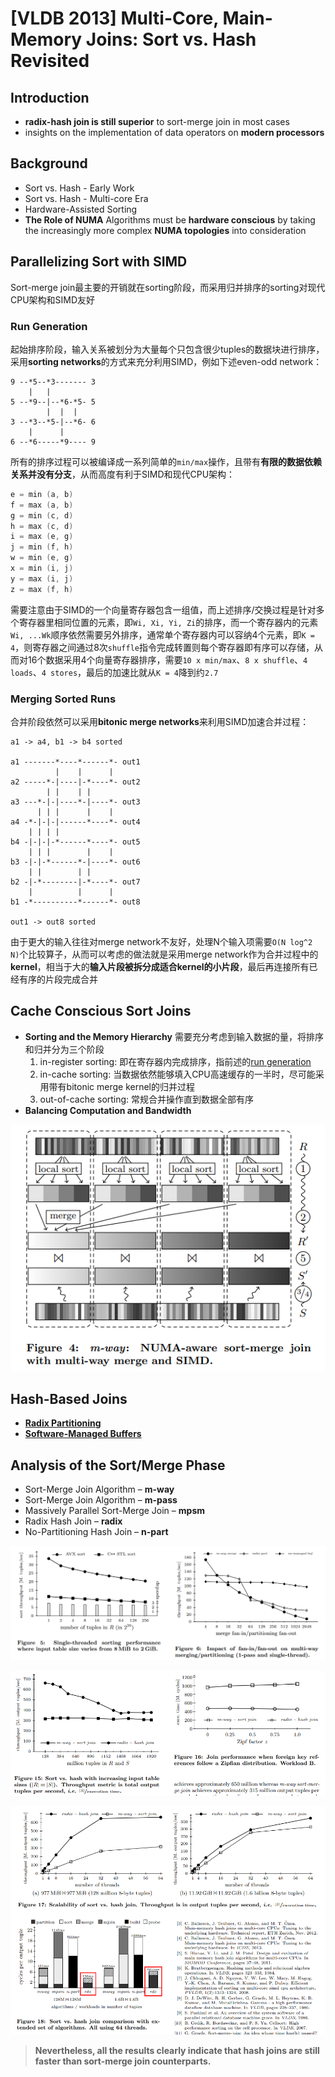 # [VLDB 2013] Multi-Core, Main-Memory Joins: Sort vs. Hash Revisited

## Introduction

- **radix-hash join is still superior** to sort-merge join in most cases
- insights on the implementation of data operators on **modern processors**

## Background

- Sort vs. Hash - Early Work
- Sort vs. Hash - Multi-core Era
- Hardware-Assisted Sorting
- **The Role of NUMA**
  Algorithms must be **hardware conscious** by taking the increasingly more complex **NUMA topologies** into consideration

## Parallelizing Sort with SIMD

Sort-merge join最主要的开销就在sorting阶段，而采用归并排序的sorting对现代CPU架构和SIMD友好

### Run Generation

起始排序阶段，输入关系被划分为大量每个只包含很少tuples的数据块进行排序，采用**sorting networks**的方式来充分利用SIMD，例如下述even-odd network：

```text
9 --*5--*3------- 3
    |   |
5 --*9--|--*6-*5- 5
        |  |  |
3 --*3--*5-|--*6- 6
    |      |
6 --*6-----*9---- 9
```

所有的排序过程可以被编译成一系列简单的`min/max`操作，且带有**有限的数据依赖关系并没有分支**，从而高度有利于SIMD和现代CPU架构：

```cpp
e = min (a, b)
f = max (a, b)
g = min (c, d)
h = max (c, d)
i = max (e, g)
j = min (f, h)
w = min (e, g)
x = min (i, j)
y = max (i, j)
z = max (f, h)
```

需要注意由于SIMD的一个向量寄存器包含一组值，而上述排序/交换过程是针对多个寄存器里相同位置的元素，即`Wi, Xi, Yi, Zi`的排序，而一个寄存器内的元素`Wi, ...Wk`顺序依然需要另外排序，通常单个寄存器内可以容纳4个元素，即`K = 4`，则寄存器之间通过8次`shuffle`指令完成转置则每个寄存器即有序可以存储，从而对16个数据采用4个向量寄存器排序，需要`10 x min/max`、`8 x shuffle`、`4 loads`、`4 stores`，最后的加速比就从`K = 4`降到约`2.7`

### Merging Sorted Runs

合并阶段依然可以采用**bitonic merge networks**来利用SIMD加速合并过程：

```text
a1 -> a4, b1 -> b4 sorted

a1 -------*----*------*- out1
          |    |      |
a2 -----*-|----|-*----*- out2
        | |    | |
a3 ---*-|-|----*-|----*- out3
      | | |      |    |
a4 -*-|-|-|------*----*- out4
    | | | |
b4 -|-|-|-*------*----*- out5
    | | |        |    |
b3 -|-|-*------*-|----*- out6
    | |        | |
b2 -|-*--------|-*----*- out7
    |          |      |
b1 -*----------*------*- out8

out1 -> out8 sorted
```

由于更大的输入往往对merge network不友好，处理N个输入项需要`O(N log^2 N)`个比较算子，从而可以考虑的做法就是采用merge network作为合并过程中的**kernel**，相当于大的**输入片段被拆分成适合kernel的小片段**，最后再连接所有已经有序的片段完成合并

## Cache Conscious Sort Joins

- **Sorting and the Memory Hierarchy**
  需要充分考虑到输入数据的量，将排序和归并分为三个阶段
  1. in-register sorting: 即在寄存器内完成排序，指前述的[run generation](#run-generation)
  2. in-cache sorting: 当数据依然能够填入CPU高速缓存的一半时，尽可能采用带有bitonic merge kernel的归并过程
  3. out-of-cache sorting: 常规合并操作直到数据全部有序
- **Balancing Computation and Bandwidth**

![p01](images/sort01.png)

## Hash-Based Joins

- **[Radix Partitioning](11.Hash_Join.md#build-phase)**
- **[Software-Managed Buffers](Equi_Joins.md#optimizing-radix-partitioning)**

## Analysis of the Sort/Merge Phase

- Sort-Merge Join Algorithm – **m-way**
- Sort-Merge Join Algorithm – **m-pass**
- Massively Parallel Sort-Merge Join – **mpsm**
- Radix Hash Join – **radix**
- No-Partitioning Hash Join – **n-part**

![p02](images/sort02.png)

![p03](images/sort03.png)

![p04](images/sort04.png)

> **Nevertheless, all the results clearly indicate that hash joins are still faster than sort-merge join counterparts.**
